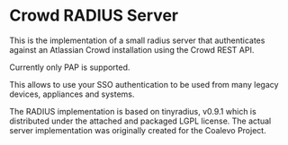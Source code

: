 # Crowd RADIUS Server

This is the implementation of a small radius server that authenticates against an Atlassian Crowd installation
using the Crowd REST API. 

Currently only PAP is supported.

This allows to use your SSO authentication to be used from many legacy devices, appliances and systems.

The RADIUS implementation is based on tinyradius, v0.9.1 which is distributed under the attached and packaged LGPL license.
The actual server implementation was originally created for the Coalevo Project.

